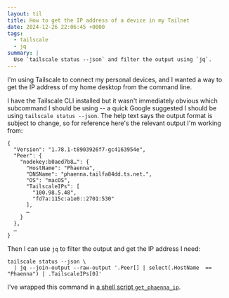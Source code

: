 ```yaml
---
layout: til
title: How to get the IP address of a device in my Tailnet
date: 2024-12-26 22:06:45 +0000
tags:
  - tailscale
  - jq
summary: |
  Use `tailscale status --json` and filter the output using `jq`.
---
```

I'm using Tailscale to connect my personal devices, and I wanted a way to get the IP address of my home desktop from the command line.

I have the Tailscale CLI installed but it wasn't immediately obvious which subcommand I should be using -- a quick Google suggested I should be using `tailscale status --json`.
The help text says the output format is subject to change, so for reference here's the relevant output I'm working from:

```
{
  "Version": "1.78.1-t8903926f7-gc4163954e",
  "Peer": {
    "nodekey:b0aed7b8…": {
      "HostName": "Phaenna",
      "DNSName": "phaenna.tailfa84dd.ts.net.",
      "OS": "macOS",
      "TailscaleIPs": [
        "100.98.5.48",
        "fd7a:115c:a1e0::2701:530"
      ],
      …
    }
  },
  …
}
```

Then I can use `jq` to filter the output and get the IP address I need:

```shell
tailscale status --json \
  | jq --join-output --raw-output '.Peer[] | select(.HostName  == "Phaenna") | .TailscaleIPs[0]'
```

I've wrapped this command in [a shell script `get_phaenna_ip`](https://github.com/alexwlchan/scripts/blob/main/web/get_phaenna_ip).
